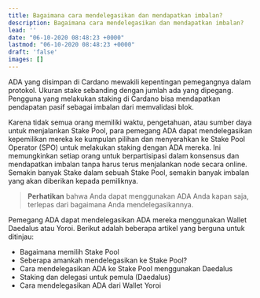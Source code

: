 ```yaml
---
title: Bagaimana cara mendelegasikan dan mendapatkan imbalan?
description: Bagaimana cara mendelegasikan dan mendapatkan imbalan?
lead: ''
date: "06-10-2020 08:48:23 +0000"
lastmod: "06-10-2020 08:48:23 +0000"
draft: 'false'
images: []
---
```


ADA yang disimpan di Cardano mewakili kepentingan pemegangnya dalam protokol. Ukuran stake sebanding dengan jumlah ada yang dipegang. Pengguna yang melakukan staking di Cardano bisa mendapatkan pendapatan pasif sebagai imbalan dari memvalidasi blok.

Karena tidak semua orang memiliki waktu, pengetahuan, atau sumber daya untuk menjalankan Stake Pool, para pemegang ADA dapat mendelegasikan kepemilikan mereka ke kumpulan pilihan dan menyerahkan ke Stake Pool Operator (SPO) untuk melakukan staking dengan ADA mereka. Ini memungkinkan setiap orang untuk berpartisipasi dalam konsensus dan mendapatkan imbalan tanpa harus terus menjalankan node secara online. Semakin banyak Stake dalam sebuah Stake Pool, semakin banyak imbalan yang akan diberikan kepada pemiliknya.

> **Perhatikan** bahwa Anda dapat menggunakan ADA Anda kapan saja, terlepas dari bagaimana Anda mendelegasikannya.

Pemegang ADA dapat mendelegasikan ADA mereka menggunakan Wallet Daedalus atau Yoroi. Berikut adalah beberapa artikel yang berguna untuk ditinjau:

- Bagaimana memilih Stake Pool
- Seberapa amankah mendelegasikan ke Stake Pool?
- Cara mendelegasikan ADA ke Stake Pool menggunakan Daedalus
- Staking dan delegasi untuk pemula (Daedalus)
- Cara mendelegasikan ADA dari Wallet Yoroi
